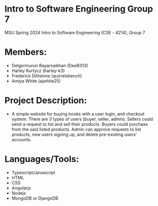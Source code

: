 # Intro to Software Engineering Group 7
MSU Spring 2024 Intro to Software Engineering (CSE - 4214), Group 7

# Members:
- Delgermurun Bayarsaikhan (DeeB313)
- Harley Kurtycz (harley-k3)
- Frederick Dillistone (quirrelsbench)
- Amiya White (ajwhite25)

# Project Description:
- A simple website for buying books with a user login, and checkout system. There are 3 types of users (buyer, seller, admin). Sellers could send a request to list and sell their products. Buyers could purchase from the said listed products. Admin can approve requests to list products, new users signing up, and delete pre-existing users' accounts.

# Languages/Tools:
- Typescript/Javascript
- HTML
- CSS
- Angularjs
- Nodejs
- MongoDB or DjangoDB
